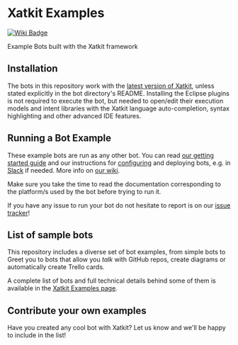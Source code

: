 # Xatkit Examples

[![Wiki Badge](https://img.shields.io/badge/doc-wiki-blue)](https://github.com/xatkit-bot-platform/xatkit-releases/wiki)

Example Bots built with the Xatkit framework

## Installation

The bots in this repository work with the [latest version of Xatkit](https://github.com/xatkit-bot-platform/xatkit), unless stated explicitly in the bot directory's README. Installing the Eclipse plugins is not required to execute the bot, but needed to open/edit their execution models and intent libraries with the Xatkit language auto-completion, syntax highlighting and other advanced IDE features.

## Running a Bot Example

These example bots are run as any other bot. You can read [our getting started guide](https://github.com/xatkit-bot-platform/xatkit/wiki/Getting-Started) 
and our instructions for [configuring](https://github.com/xatkit-bot-platform/xatkit/wiki/Xatkit-Options) and deploying bots, e.g. in 
[Slack](https://github.com/xatkit-bot-platform/xatkit/wiki/Deploying-on-Slack) if needed. More info on [our wiki](https://github.com/xatkit-bot-platform/xatkit/wiki).

Make sure you take the time to read the documentation corresponding to the platform/s used by the bot before trying to run it.

If you have any issue to run your bot do not hesitate to report is on our [issue tracker](https://github.com/xatkit-bot-platform/xatkit-examples/issues)!

## List of sample bots 

This repository includes a diverse set of bot examples, from simple bots to Greet you to bots that allow you *talk* with GitHub repos, create diagrams or automatically create Trello cards.

A complete list of bots and full technical details behind some of them is available in the [Xatkit Examples page](https://xatkit.com/chatbot-examples/).


## Contribute your own examples

Have you created any cool bot with Xatkit? Let us know and we'll be happy to include in the list!


